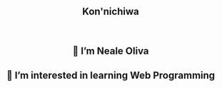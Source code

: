 <h2 align="center"> Kon'nichiwa </h2>

<br>
   
<h2 align="center">👋 I’m Neale Oliva</h2>

<h2 align="center">👀 I’m interested in learning Web Programming</h2>


